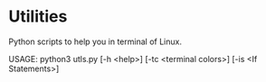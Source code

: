 # Utilities
Python scripts to help you in terminal of Linux.

USAGE: python3 utls.py [-h \<help\>] [-tc \<terminal colors\>] [-is \<If Statements\>]
